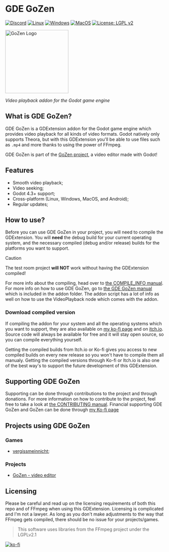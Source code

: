 # GDE GoZen

[![Discord](https://img.shields.io/discord/1120566516899926068?label=Discord&logo=discord&logoColor=white)](https://discord.gg/BdbUf7VKYC)
[![Linux](https://github.com/VoylinsGamedevJourney/gde_gozen/actions/workflows/build_linux.yml/badge.svg)](https://github.com/VoylinsGamedevJourney/gde_gozen/actions/workflows/build_linux.yml)
[![Windows](https://github.com/VoylinsGamedevJourney/gde_gozen/actions/workflows/build_windows.yml/badge.svg)](https://github.com/VoylinsGamedevJourney/gde_gozen/actions/workflows/build_windows.yml)
[![MacOS](https://github.com/VoylinsGamedevJourney/gde_gozen/actions/workflows/build_macos.yml/badge.svg)](https://github.com/VoylinsGamedevJourney/gde_gozen/actions/workflows/build_macos.yml)
[![License: LGPL v2](https://img.shields.io/badge/License-LGPL_v2-blue.svg)](https://www.gnu.org/licenses/lgpl-2.0)

<img src="./assets/icon.svg" alt="GoZen Logo" width="200"/>

*Video playback addon for the Godot game engine*

## What is GDE GoZen?
GDE GoZen is a GDExtension addon for the Godot game engine which provides video playback for all kinds of video formats. Godot natively only supports Theora, but with this GDExtension you'll be able to use files such as `.mp4` and more thanks to using the power of FFmpeg.

GDE GoZen is part of the [GoZen project](https://github.com/VoylinsGamedevJourney/GoZen), a video editor made with Godot! 

## Features
- Smooth video playback;
- Video seeking;
- Godot 4.3+ support;
- Cross-platform (Linux, Windows, MacOS, and Android);
- Regular updates;

## How to use?
Before you can use GDE GoZen in your project, you will need to compile the GDExtension. You will **need** the debug build for your current operating system, and the necessary compiled (debug and/or release) builds for the platforms you want to support.

> [!CAUTION]
> The test room project **will NOT** work without having the GDExtension compiled!

For more info about the compiling, head over to [the COMPILE_INFO manual](./docs/COMPILE_INFO.md). For more info on how to use GDE GoZen, go to [the GDE GoZen manual](./test_room/addons/gde_gozen/README.md) which is included in the addon folder. The addon script has a lot of info as well on how to use the VideoPlayback node which comes with the addon.

### Download compiled version
If compiling the addon for your system and all the operating systems which you want to support, they are also available on [my ko-fi page](https://ko-fi.com/s/c6ec85052b) and on [itch.io](https://voylin.itch.io/gde-gozen-video-playback-addon-for-godot). Source code will always be available for free and it will stay open source, so you can compile everything yourself.

Getting the compiled builds from Itch.io or Ko-fi gives you access to new compiled builds on every new release so you won't have to compile them all manualy. Getting the compiled versions through Ko-fi or Itch.io is also one of the best way's to support the future development of this GDExtension.

## Supporting GDE GoZen

Supporting can be done through contributions to the project and through donations. For more information on how to contribute to the project, feel free to take a look at [the CONTRIBUTING manual](./.github/CONTRIBUTING.md). Financial supporting GDE GoZen and GoZen can be done through [my Ko-fi page](https://ko-fi.com/voylin)

## Projects using GDE GoZen
### Games
- [vergissmeinnicht](https://ciaokokao.itch.io/vergissmeinnicht);

### Projects
- [GoZen - video editor](https://github.com/VoylinsGamedevJourney/GoZen)

## Licensing
Please be careful and read up on the licensing requirements of both this repo and of FFmpeg when using this GDExtension. Licensing is complicated and I'm not a lawyer. As long as you don't make adjustments to the way that FFmpeg gets compiled, there should be no issue for your projects/games.

> This software uses libraries from the FFmpeg project under the LGPLv2.1

[![ko-fi](https://ko-fi.com/img/githubbutton_sm.svg)](https://ko-fi.com/R6R4M1UM6)
